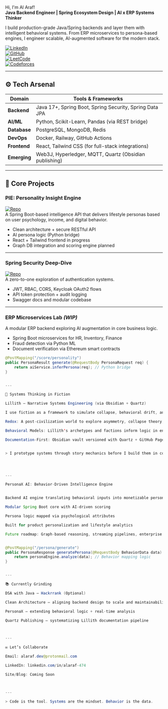 Hi, I'm Al Araf!  
**Java Backend Engineer | Spring Ecosystem Design | AI x ERP Systems Thinker**

I build production-grade Java/Spring backends and layer them with intelligent behavioral systems. From ERP microservices to persona-based engines, I engineer scalable, AI-augmented software for the modern stack.

[![LinkedIn](https://img.shields.io/badge/LinkedIn-Connect-blue?style=flat-square&logo=linkedin)](https://www.linkedin.com/in/alaraf-474)  
[![GitHub](https://img.shields.io/badge/GitHub-alaraf--474-181717?style=flat-square&logo=github)](https://github.com/alaraf-474)  
[![LeetCode](https://img.shields.io/badge/LeetCode-Grinding-orange?style=flat-square&logo=leetcode)](https://leetcode.com/your-leetcode-handle)  
[![Codeforces](https://img.shields.io/badge/Codeforces-Competitive-blueviolet?style=flat-square&logo=codeforces)](https://codeforces.com/profile/your-profile)

---

## ⚙️ Tech Arsenal

| Domain         | Tools & Frameworks |
|----------------|--------------------|
| **Backend**    | Java 17+, Spring Boot, Spring Security, Spring Data JPA |
| **AI/ML**      | Python, Scikit-Learn, Pandas (via REST bridge) |
| **Database**   | PostgreSQL, MongoDB, Redis |
| **DevOps**     | Docker, Railway, GitHub Actions |
| **Frontend**   | React, Tailwind CSS (for full-stack integrations) |
| **Emerging**   | Web3J, Hyperledger, MQTT, Quartz (Obsidian publishing) |

---

## 🚀 Core Projects

### PIE: Personality Insight Engine  
[![Repo](https://img.shields.io/badge/View_Repo-181717?style=flat-square&logo=github)](https://github.com/alaraf-474/pie-personality-engine.git)  
A Spring Boot-based intelligence API that delivers lifestyle personas based on user psychology, income, and digital behavior.

- Clean architecture + secure RESTful API
- AI persona logic (Python bridge)
- React + Tailwind frontend in progress
- Graph DB integration and scoring engine planned

---

### Spring Security Deep-Dive  
[![Repo](https://img.shields.io/badge/View_Repo-181717?style=flat-square&logo=github)](https://github.com/alaraf-474/spring-security-demo)  
A zero-to-one exploration of authentication systems.

- JWT, RBAC, CORS, Keycloak OAuth2 flows
- API token protection + audit logging
- Swagger docs and modular codebase

---

### ERP Microservices Lab *(WIP)*  
A modular ERP backend exploring AI augmentation in core business logic.

- Spring Boot microservices for HR, Inventory, Finance
- Fraud detection via Python ML
- Document verification via Ethereum smart contracts

```java
@PostMapping("/score/personality")
public PersonaResult generate(@RequestBody PersonaRequest req) {
    return aiService.inferPersona(req); // Python bridge
}


---

🧠 Systems Thinking in Fiction

Lillith — Narrative Systems Engineering (via Obsidian + Quartz)

I use fiction as a framework to simulate collapse, behavioral drift, and system design failure in a tri-star galaxy.

Redox: A post-civilization world to explore asymmetry, collapse theory, and AI aftermaths.

Behavioral Models: Lillith's archetypes and factions inform logic in engines like PersonaX.

Documentation-First: Obsidian vault versioned with Quartz + GitHub Pages. Fiction treated like technical specs.


> I prototype systems through story mechanics before I build them in code.




---

PersonaX AI: Behavior-Driven Intelligence Engine


Backend AI engine translating behavioral inputs into monetizable personas.

Modular Spring Boot core with AI-driven scoring

Persona logic mapped via psychological attributes

Built for product personalization and lifestyle analytics

Future roadmap: Graph-based reasoning, streaming pipelines, enterprise APIs


@PostMapping("/persona/generate")
public PersonaResponse generatePersona(@RequestBody BehaviorData data) {
    return personaEngine.analyze(data); // Behavior mapping logic
}


---

📚 Currently Grinding

DSA with Java — Hackrrank (Optional)

Clean Architecture — aligning backend design to scale and maintainability

PersonaX — extending behavioral logic + real-time analysis

Quartz Publishing — systematizing Lillith documentation pipeline



---

✉️ Let’s Collaborate

Email: alaraf.dev@protonmail.com

LinkedIn: linkedin.com/in/alaraf-474

Site/Blog: Coming Soon



---

> Code is the tool. Systems are the mindset. Behavior is the data.

